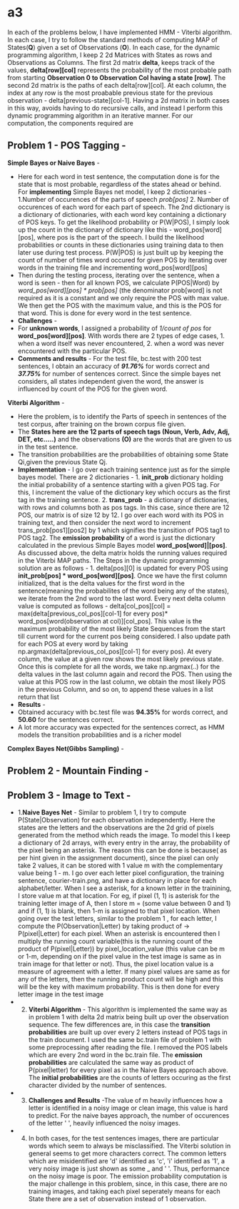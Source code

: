 # a3
In each of the problems below, I have implemented HMM - Viterbi algorithm. 
In each case, I try to follow the standard methods of computing MAP of States(**Q**) given a set of Observations (**O**). In each case, for the dynamic programming algorithm, I keep 2 2d Matrices with States as rows and Observations as Columns. The first 2d matrix **delta**, keeps track of the values, **delta[row][col]** represents the probability of the most probable path from starting **Observation 0 to Observation Col having a state [row]**. The second 2d matrix is the paths of each delta[row][col]. At each column, the index at any row is the most proabable previous state for the previous observation - delta[previous-state][col-1]. Having a 2d matrix in both cases in this way, avoids having to do recursive calls, and instead I perform this dynamic programming algorithm in an iterative manner. 
For our computation, the components required are 

## Problem 1 - POS Tagging - 
**Simple Bayes or Naive Bayes** - 
 - Here for each word in test sentence, the computation done is for the state that is most probable, regardless of the states ahead or behind. For **implementing** Simple Bayes net model, I keep 2 dictionaries  - 1.Number of occurences of the parts of speech *prob[pos]* 2. Number of occurences of each word for each part of speech. The 2nd dictionary is a dictionary of dictionaries, with each word key containing a dictionary of POS keys. To get the likelihood probability or P(W|POS), I simply look up the count in the dictionary of dictionary like this  - word_pos[word][pos], where pos is the part of the speech. I build the likelihood probabilities or counts in these dictionaries using training data to then later use during test process. P(W|POS) is just built up by keeping the count of number of times word occured for given POS by iterating over words in the training file and incrementing word_pos[word][pos]
  - Then during the testing process, iterating over the sentence, when a word is seen - then for all known POS, we calculate P(POS|Word) by *word_pos[word][pos] * prob[pos]* (the denominator prob[word] is not required as it is a constant and we only require the POS with max value. We then get the POS with the maximum value, and this is the POS for that word. This is done for every word in the test sentence. 
 - **Challenges** - 
  - For **unknown words**, I assigned a probability of *1/count of pos* for **word_pos[word][pos]**. With words there are 2 types of edge cases, 1. when a word itself was never encountered, 2. when a word was never encountered with the particular POS.
  - **Comments and results** - For the test file, bc.test with 200 test sentences, I obtain an accuracy of ***91.76%*** for words correct and ***37.75%*** for number of sentences correct. Since the simple bayes net considers, all states independent given the word, the answer is influenced by count of the POS for the given word. 

**Viterbi Algorithm** -  
 - Here the problem, is to identify the Parts of speech in sentences of the test corpus, after training on the brown corpus file given.
 - The **States here are the 12 parts of speech tags (Noun, Verb, Adv, Adj, DET, etc.....)** and the observations **(O)** are the words that are given to us in the test sentence. 
 - The transition probabilities are the probabilities of obtaining some State Qi,given the previous State Qj. 
 - **Implementation** - I go over each training sentence just as for the simple bayes model. There are 2 dictionaries  - 1. **init_prob** dictionary holding the initial probability of a sentence starting with a given POS tag. For this, I increment the value of the dictionary key which occurs as the first tag in the training sentence. 2. **trans_prob** - a dictionary of dictionaries, with rows and columns both as pos tags. In this case, since there are 12 POS, our matrix is of size 12 by 12. I go over each word with its POS in training text, and then consider the next word to increment trans_prob[pos1][pos2] by 1 which signifies the transition of POS tag1 to POS tag2. The **emission probability** of a word is just the dictionary calculated in the previous Simple Bayes model **word_pos[word]|[pos]**. As discussed above, the delta matrix holds the running values required in the Viterbi MAP paths. The Steps in the dynamic programming solution are as follows - 1. delta[pos][0] is updated for every POS using **init_prob[pos] * word_pos[word][pos]**. Once we have the first column initialized, that is the delta values for the first word in the sentence(meaning the probabilites of the word being any of the states), we iterate from the 2nd word to the last word. Every next delta column value is computed as follows - delta[col_pos][col] = max(delta[previous_col_pos][col-1] for every pos)* word_pos[word(observation at col)][col_pos]. This value is the maximum probability of the most likely State Sequences from the start till current word for the current pos being considered. I also update path for each POS at every word by taking np.argmax(delta[previous_col_pos][col-1] for every pos). At every column, the value at a given row shows the most likely previous state. Once this is complete for all the words, we take np.argmax(..) for the delta values in the last column again and record the POS. Then using the value at this POS row in the last column, we obtain the most likely POS in the previous Column, and so on, to append these values in a list return that list
 - **Results** - 
  - Obtained accuracy with bc.test file was **94.35%** for words correct, and **50.60** for the sentences correct. 
  - A lot more accuracy was expected for the sentences correct, as HMM models the transition probabilities and is a richer model

**Complex Bayes Net(Gibbs Sampling)** - 
  

## Problem 2 - Mountain Finding - 

## Problem 3 - Image to Text - 
 - 1.**Naive Bayes Net** - Similar to problem 1, I try to compute P(State|Observation) for each observation independently. Here the states are the letters and the observations are the 2d grid of pixels generated from the method which reads the image. To model this I keep a dictionary of 2d arrays, with every entry in the array, the probability of the pixel being an asterisk. The reason this can be done is because( as per hint given in the assignment document), since the pixel can only take 2 values, it can be stored with 1 value m with the complementary value being 1 - m. I go over each letter pixel configuration, the training sentence, courier-train.png, and have a dictionary in place for each alphabet/letter. When I see a asterisk, for a known letter in the trainining, I store value m at that location. For eg, if pixel (1, 1) is asterisk for the training letter image of A, then I store m = (some value between 0 and 1) and if (1, 1) is blank, then 1-m is assigned to that pixel location. When going over the test letters, similar to the problem 1 , for each letter, I compute the P(Observation|Letter) by taking product of -> P(pixel|Letter) for each pixel. When an asterisk is encountered then I multiply the running count variable(this is the running count of the product of P(pixel|Letter)) by pixel_location_value (this value can be m or 1-m, depending on if the pixel value in the test image is same as in train image for that letter or not). Thus, the pixel location value is a measure of agreement with a letter. If many pixel values are same as for any of the letters, then the running product count will be high and this will be the key with maximum probability. This is then done for every letter image in the test image
 - 2. **Viterbi Algorithm** - This algorithm is implemented the same way as in problem 1 with delta 2d matrix being built up over the observation sequence. The few differences are, in this case the **transition probabilities** are built up over every 2 letters instead of POS tags in the train document. I used the same bc.train file of problem 1 with some preprocessing after reading the file. I removed the POS labels which are every 2nd word in the bc.train file. The **emission probabilities** are calculated the same way as product of P(pixel|letter) for every pixel as in the Naive Bayes approach above. The **initial probabilities** are the counts of letters occuring as the first character divided by the number of sentences. 
 - 3. **Challenges and Results** -The value of m heavily influences how a letter is identified in a noisy image or clean image, this value is hard to predict. For the naive bayes approach, the number of occurences of the letter ' ', heavily influenced the noisy images. 
 - 4. In both cases, for the test sentences images, there are particular words which seem to always be misclassified. The Viterbi solution in general seems to get more characters correct. The common letters which are misidentified are 'd' identified as 'c', 'i' identified as '1', a very noisy image is just shown as some _ and ' '. Thus, performance on the noisy image is poor. The emission probability computation is the major challenge in this problem, since, in this case, there are no training images, and taking each pixel seperately means for each State there are a set of observation instead of 1 observation. 
  

